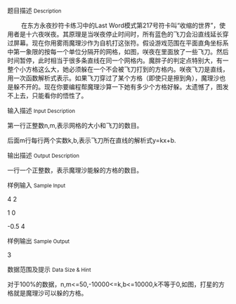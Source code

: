 <div class="panel panel-default">
<div class="area-title">
<span>
题目描述
<small>Description</small>
</span></div>
<div class="panel-body">

<p>        在东方永夜抄符卡练习中的Last Word模式第217号符卡叫“收缩的世界”，使用者是十六夜咲夜。其原理是当咲夜停止时间时，所有蓝色的飞刀会沿直线延长穿过屏幕。现在你用雾雨魔理沙作为自机打这张符。假设游戏范围在平面直角坐标系中第一象限的按每一个单位分隔开的网格，如图，咲夜在里面放了一些飞刀。然后时间暂停，此时相当于很多条直线在同一个网格内。魔胖子的判定点特别大，有一整个小方格这么大，她必须躲在一个不会被飞刀打到的方格内。咲夜飞刀是直线，用一次函数解析式表示。如果飞刀穿过了某个方格（即使只是擦到角），魔理沙也是躲不开的。现在你要编程帮魔理沙算一下她有多少个方格好躲。太遗憾了，图发不上去，只能看你的悟性了。</p>

</div>
</div>

<div class="panel panel-default">
<div class="area-title">
<span>
输入描述
<small>Input Description</small>
</span></div>
<div class="panel-body">
<p>第一行正整数n,m,表示网格的大小和飞刀的数目。<br></p><p>后面m行每行两个实数k,b,表示飞刀所在直线的解析式y=kx+b.</p>

</div>
</div>
<div  class="panel panel-default">
<div class="area-title">
<span>
输出描述
<small>Output Description</small>
</span></div>
<div class="panel-body">

<p>一行一个正整数，表示魔理沙能躲的方格的数目。<br/></p>

</div>
</div>


<div class="panel panel-default">
<div class="area-title">
<span>
样例输入
<small>Sample Input</small>
</span></div>
<div class="panel-body">
<p>4 2 <br></p><p>1 0<br></p><p>-0.5 4</p>

</div>
</div>

<div class="panel panel-default">
<div class="area-title">
<span>
样例输出
<small>Sample Output</small>
</span></div>
<div class="panel-body">
<p>3<br></p>

</div>
</div>

<div class="panel panel-default">
<div class="area-title">
<span>
数据范围及提示
<small>Data Size & Hint</small>
</span></div>
<div class="panel-body">
<p>对于100%的数据，n,m&lt;=50,-10000&lt;=k,b&lt;=10000,k不等于0,如图，打星的方格就是魔理沙可以躲的方格。</p>
</div>
</div>